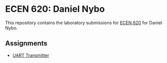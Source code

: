 # ECEN 620: Daniel Nybo

This repository contains the laboratory submissions for [ECEN 620]([https://github.com/wirthlin/ECEN_620](https://github.com/byu-cpe/ECEN_620/tree/main)) for Daniel Nybo. 

## Assignments

* [UART Transmitter](./uart_transmitter/)
